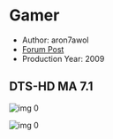 # Gamer

* Author: aron7awol
* [Forum Post](https://www.avsforum.com/threads/bass-eq-for-filtered-movies.2995212/post-57343270)
* Production Year: 2009

## DTS-HD MA 7.1

![img 0](https://i.imgur.com/SctM4xo.jpg)

![img 0](https://i.imgur.com/mDSsM6t.jpg)

